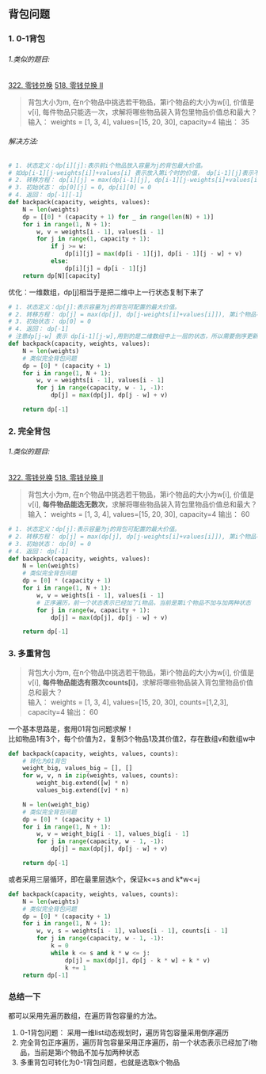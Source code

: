 ## 背包问题

### 1. 0-1背包

###### 1.类似的题目:

[322. 零钱兑换](https://leetcode.cn/problems/coin-change/)
[518. 零钱兑换 II](https://leetcode.cn/problems/coin-change-2/)

> 背包大小为m, 在n个物品中挑选若干物品，第i个物品的大小为w[i], 价值是v[i],
> 每件物品只能选一次，求解将哪些物品装入背包里物品价值总和最大？   
> 输入： weights = [1, 3, 4], values=[15, 20, 30], capacity=4
> 输出： 35

###### 解决方法:

```python
# 1. 状态定义：dp[i][j]:表示前i个物品放入容量为j的背包最大价值。
# 如dp[i-1][j-weights[i]]+values[i] 表示放入第i个时的价值， dp[i-1][j]表示不放入第i个时的价值
# 2. 转移方程： dp[i][j] = max(dp[i-1][j], dp[i-1][j-weights[i]+values[i]]), 第i个物品不加与加两种状态。
# 3. 初始状态： dp[0][j] = 0, dp[i][0] = 0
# 4. 返回： dp[-1][-1]
def backpack(capacity, weights, values):
    N = len(weights)
    dp = [[0] * (capacity + 1) for _ in range(len(N) + 1)]
    for i in range(1, N + 1):
        w, v = weights[i - 1], values[i - 1]
        for j in range(1, capacity + 1):
            if j >= w:
                dp[i][j] = max(dp[i - 1][j], dp[i - 1][j - w] + v)
            else:
                dp[i][j] = dp[i - 1][j]
    return dp[N][capacity]
```

优化：一维数组，dp[j]相当于是把二维中上一行状态复制下来了

```python
# 1. 状态定义：dp[j]:表示容量为j的背包可配置的最大价值。
# 2. 转移方程： dp[j] = max(dp[j], dp[j-weights[i]+values[i]]), 第i个物品不加与加两种状态。
# 3. 初始状态： dp[0] = 0
# 4. 返回： dp[-1]
# 注意dp[j-w] 表示 dp[i-1][j-w],用到的是二维数组中上一层的状态，所以需要倒序更新，防止正序更新将它覆盖
def backpack(capacity, weights, values):
    N = len(weights)
    # 类似完全背包问题
    dp = [0] * (capacity + 1)
    for i in range(1, N + 1):
        w, v = weights[i - 1], values[i - 1]
        for j in range(capacity, w - 1, -1):
            dp[j] = max(dp[j], dp[j - w] + v)

    return dp[-1]
```

### 2. 完全背包

###### 1.类似的题目:

[322. 零钱兑换](https://leetcode.cn/problems/coin-change/)
[518. 零钱兑换 II](https://leetcode.cn/problems/coin-change-2/)

> 背包大小为m, 在n个物品中挑选若干物品，第i个物品的大小为w[i], 价值是v[i],
> **每件物品能选无数次**，求解将哪些物品装入背包里物品价值总和最大？   
> 输入： weights = [1, 3, 4], values=[15, 20, 30], capacity=4
> 输出： 60

```python
# 1. 状态定义：dp[j]:表示容量为j的背包可配置的最大价值。
# 2. 转移方程： dp[j] = max(dp[j], dp[j-weights[i]+values[i]]), 第i个物品不加与加两种状态。
# 3. 初始状态： dp[0] = 0
# 4. 返回： dp[-1]
def backpack(capacity, weights, values):
    N = len(weights)
    # 类似完全背包问题
    dp = [0] * (capacity + 1)
    for i in range(1, N + 1):
        w, v = weights[i - 1], values[i - 1]
        # 正序遍历，前一个状态表示已经加了i物品，当前是第i个物品不加与加两种状态
        for j in range(w, capacity + 1):
            dp[j] = max(dp[j], dp[j - w] + v)

    return dp[-1]
```

### 3. 多重背包

> 背包大小为m, 在n个物品中挑选若干物品，第i个物品的大小为w[i], 价值是v[i],
> **每件物品能选有限次counts[i]**，求解将哪些物品装入背包里物品价值总和最大？   
> 输入： weights = [1, 3, 4], values=[15, 20, 30], counts=[1,2,3], capacity=4
> 输出： 60

一个基本思路是，套用01背包问题求解！  
比如物品1有3个，每个价值为2，复制3个物品1及其价值2，存在数组v和数组w中

```python
def backpack(capacity, weights, values, counts):
    # 转化为01背包
    weight_big, values_big = [], []
    for w, v, n in zip(weights, values, counts):
        weight_big.extend([w] * n)
        values_big.extend([v] * n)

    N = len(weight_big)
    # 类似完全背包问题
    dp = [0] * (capacity + 1)
    for i in range(1, N + 1):
        w, v = weight_big[i - 1], values_big[i - 1]
        for j in range(capacity, w - 1, -1):
            dp[j] = max(dp[j], dp[j - w] + v)

    return dp[-1]
```

或者采用三层循环，即在最里层选k个，保证k<=s and k*w<=j

```python
def backpack(capacity, weights, values, counts):
    N = len(weights)
    # 类似完全背包问题
    dp = [0] * (capacity + 1)
    for i in range(1, N + 1):
        w, v, s = weights[i - 1], values[i - 1], counts[i - 1]
        for j in range(capacity, w - 1, -1):
            k = 0
            while k <= s and k * w <= j:
                dp[j] = max(dp[j], dp[j - k * w] + k * v)
                k += 1
    return dp[-1]
```

### 总结一下
都可以采用先遍历数组，在遍历背包容量的方法。
1. 0-1背包问题： 采用一维list动态规划时，遍历背包容量采用倒序遍历
2. 完全背包正序遍历，遍历背包容量采用正序遍历，前一个状态表示已经加了i物品，当前是第i个物品不加与加两种状态
3. 多重背包可转化为0-1背包问题，也就是选取k个物品